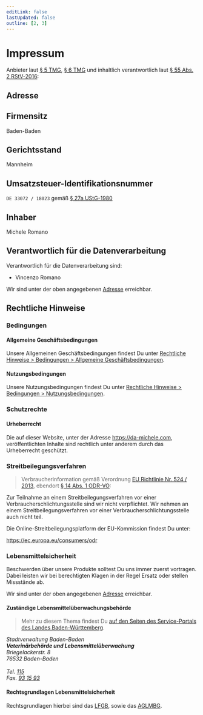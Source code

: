 ```yaml
---
editLink: false
lastUpdated: false
outline: [2, 3]
---
```


# Impressum

Anbieter laut [§ 5 TMG](https://www.gesetze-im-internet.de/tmg/__5.html), [§ 6 TMG](https://www.gesetze-im-internet.de/tmg/__6.html) und inhaltlich verantwortlich laut [§ 55 Abs. 2 RStV-2016](https://www.ard-werbung.de/fileadmin/user_upload/media-perspektiven/Dokumentation/2016-1_Rundfunkstaatsvertrag.pdf):

## Adresse

<RistoranteAddress/>

## Firmensitz

Baden-Baden

## Gerichtsstand

Mannheim

## Umsatzsteuer-Identifikationsnummer

`DE 33072 / 18023` gemäß [§ 27a UStG-1980](https://www.gesetze-im-internet.de/ustg_1980/__27a.html)

## Inhaber

Michele Romano

## Verantwortlich für die Datenverarbeitung

Verantwortlich für die Datenverarbeitung sind:

* Vincenzo Romano

Wir sind unter der oben angegebenen [Adresse](#adresse) erreichbar.

## Rechtliche Hinweise

### Bedingungen

#### Allgemeine Geschäftsbedingungen

Unsere Allgemeinen Geschäftsbedingungen findest Du unter [Rechtliche Hinweise > Bedingungen > Allgemeine Geschäftsbedingungen](../terms/index.md#allgemeine-geschäftsbedingungen).

#### Nutzungsbedingungen

Unsere Nutzungsbedingungen findest Du unter [Rechtliche Hinweise > Bedingungen > Nutzungsbedingungen](../terms/index.md#nutzungsbedingungen).

### Schutzrechte

#### Urheberrecht

Die auf dieser Website, unter der Adresse <https://da-michele.com>, veröffentlichten Inhalte sind rechtlich unter anderem durch das Urheberrecht geschützt.

### Streitbeilegungsverfahren

> Verbraucherinformation gemäß Verordnung [EU Richtlinie Nr. 524 / 2013](https://eur-lex.europa.eu/legal-content/DE/TXT/?uri=CELEX%3A32013R0524), ebendort [§ 14 Abs. 1 ODR-VO](https://eur-lex.europa.eu/legal-content/DE/TXT/HTML/?uri=CELEX:32013R0524&from=DE#d1e1185-1-1):

Zur Teilnahme an einem Streitbeilegungsverfahren vor einer Verbraucherschlichtungsstelle sind wir nicht verpflichtet.
Wir nehmen an einem Streitbeilegungsverfahren vor einer Verbraucherschlichtungsstelle auch nicht teil.

Die Online-Streitbeilegungsplatform der EU-Kommission findest Du unter:

<https://ec.europa.eu/consumers/odr>

### Lebensmittelsicherheit

Beschwerden über unsere Produkte solltest Du uns immer zuerst vortragen.
Dabei leisten wir bei berechtigten Klagen in der Regel Ersatz oder stellen Missstände ab.

Wir sind unter der oben angegebenen [Adresse](#adresse) erreichbar.

#### Zuständige Lebensmittelüberwachungsbehörde

> Mehr zu diesem Thema findest Du [auf den Seiten des Service-Portals des Landes Baden-Württemberg](https://www.service-bw.de/zufi/leistungen/675?plz=76532).

<address>
Stadtverwaltung Baden-Baden<br>
<strong>Veterinärbehörde und Lebensmittelüberwachung</strong><br>
Briegelackerstr. 8<br>
76532 Baden-Baden<br>
<br>
Tel. <a href="tel:115">115</a><br>
Fax. <a href="tel:+497221931593">93 15 93</a>
</address>

#### Rechtsgrundlagen Lebensmittelsicherheit

Rechtsgrundlagen hierbei sind das [LFGB](https://www.gesetze-im-internet.de/lfgb), sowie das [AGLMBG](http://www.landesrecht-bw.de/jportal/?quelle=jlink&query=LMG1974AG+BW&psml=bsbawueprod.psml&max=true).
